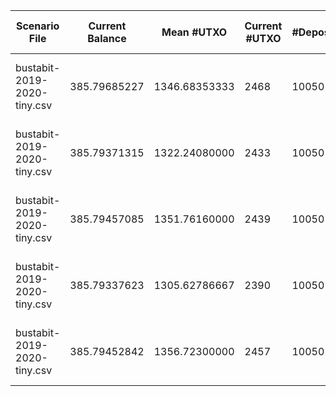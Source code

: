 | Scenario File | Current Balance | Mean #UTXO | Current #UTXO | #Deposits | #Inputs Spent | #Withdraws | #Uneconomical outputs spent | #Change Created | #Changeless | Min Change Value | Max Change Value | Mean Change Value | Std. Dev. of Change Value | Total Fees | Mean Fees per Withdraw | Cost to Empty | Total Cost | Min Input Size | Max Input Size | Mean Input Size | Std. Dev. of Input Size | Usage |
|---|---|---|---|---|---|---|---|---|---|---|---|---|---|---|---|---|---|---|---|---|---|---|
| bustabit-2019-2020-tiny.csv | 385.79685227 | 1346.68353333 | 2468 | 10050 | 10688 | 4950 | 0 | 3105 | bnb: **1845** ; Total: **1845** | 0.00005902 | 9.99967669 | 0.225062194280 | 0.421325830355 | 0.43816460 | 0.0000885181010101 | -0.00167824000 | 0.43648636000 | 1 | 81 | 2.15919191919 | 2.33385291345 | blackjack: **527** ; srd: **2578** ; bnb: **1845** |
| bustabit-2019-2020-tiny.csv | 385.79371315 | 1322.24080000 | 2433 | 10050 | 10714 | 4950 | 0 | 3096 | bnb: **1854** ; Total: **1854** | 0.00003843 | 9.99928012 | 0.216566749067 | 0.497957482130 | 0.44130372 | 0.0000891522666667 | -0.00165444000 | 0.43964928000 | 1 | 61 | 2.16444444444 | 2.21943063472 | blackjack: **517** ; srd: **2579** ; bnb: **1854** |
| bustabit-2019-2020-tiny.csv | 385.79457085 | 1351.76160000 | 2439 | 10050 | 10710 | 4950 | 0 | 3098 | bnb: **1852** ; Total: **1852** | 0.00016347 | 9.95832449 | 0.317060799684 | 0.761100963783 | 0.44044602 | 0.0000889789939394 | -0.00165852000 | 0.43878750000 | 1 | 72 | 2.16363636364 | 2.41808429380 | blackjack: **515** ; srd: **2583** ; bnb: **1852** |
| bustabit-2019-2020-tiny.csv | 385.79337623 | 1305.62786667 | 2390 | 10050 | 10718 | 4950 | 0 | 3057 | bnb: **1893** ; Total: **1893** | 0.00036353 | 9.66683592 | 0.227345514491 | 0.471531079999 | 0.44164064 | 0.0000892203313131 | -0.00162520000 | 0.44001544000 | 1 | 58 | 2.16525252525 | 2.27262978007 | blackjack: **504** ; srd: **2553** ; bnb: **1893** |
| bustabit-2019-2020-tiny.csv | 385.79452842 | 1356.72300000 | 2457 | 10050 | 10686 | 4950 | 0 | 3092 | bnb: **1858** ; Total: **1858** | 0.00037406 | 9.18848150 | 0.227997557584 | 0.452798921400 | 0.44048845 | 0.0000889875656566 | -0.00167076000 | 0.43881769000 | 1 | 85 | 2.15878787879 | 2.35310797463 | blackjack: **499** ; srd: **2593** ; bnb: **1858** |
